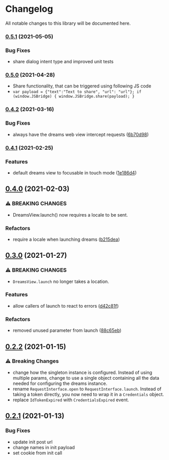 # Changelog

All notable changes to this library will be documented here.

### [0.5.1](https://github.com/getdreams/dreams-android-sdk/compare/0.5.0...0.5.1) (2021-05-05)

### Bug Fixes

* share dialog intent type and improved unit tests

### [0.5.0](https://github.com/getdreams/dreams-android-sdk/compare/0.4.2...0.5.0) (2021-04-28)

* Share functionality, that can be triggered using following JS code
* `var payload = {"text":"Text to share", "url": "url"}; if (window.JSBridge) { window.JSBridge.share(payload); }`

### [0.4.2](https://github.com/getdreams/dreams-android-sdk/compare/0.4.1...0.4.2) (2021-03-16)


### Bug Fixes

* always have the dreams web view intercept requests ([6b70d98](https://github.com/getdreams/dreams-android-sdk/commit/6b70d98fdf165166d94a2e8cc9bb01bad729c24a))

### [0.4.1](https://github.com/getdreams/dreams-android-sdk/compare/0.4.0...0.4.1) (2021-02-25)


### Features

* default dreams view to focusable in touch mode ([1e186d4](https://github.com/getdreams/dreams-android-sdk/commit/1e186d42e3cd95ed84a962b1c73916e20ed1ac07))

## [0.4.0](https://github.com/getdreams/dreams-android-sdk/compare/0.3.0...0.4.0) (2021-02-03)


### ⚠ BREAKING CHANGES

* DreamsView.launch() now requires a locale to be sent.

### Refactors

* require a locale when launching dreams ([b215dea](https://github.com/getdreams/dreams-android-sdk/commit/b215deaae14e34967b7e7284c14bf2fb2c3c434d))

## [0.3.0](https://github.com/getdreams/dreams-android-sdk/compare/0.2.2...0.3.0) (2021-01-27)


### ⚠ BREAKING CHANGES

* `DreamsView.launch` no longer takes a location.

### Features

* allow callers of launch to react to errors ([d42c81f](https://github.com/getdreams/dreams-android-sdk/commit/d42c81f7ebefcbe725b48e0a41bd4afcb44b7c62))


### Refactors

* removed unused parameter from launch ([88c65eb](https://github.com/getdreams/dreams-android-sdk/commit/88c65eb2bc45f7badb06cf16a9976c3ab0b510a4))

## [0.2.2](https://github.com/getdreams/dreams-android-sdk/compare/0.2.1...0.2.2) (2021-01-15)

### ⚠ Breaking Changes

* change how the singleton instance is configured. Instead of using multiple params, change to use a single object containing all the data needed for configuring the dreams instance.
* rename `RequestInterface.open` to `RequestInterface.launch`. Instead of taking a token directly, you now need to wrap it in a `Credentials` object.
* replace `IdTokenExpired` with `CredentialsExpired` event.

## [0.2.1](https://github.com/getdreams/dreams-android-sdk/compare/0.2.0...0.2.1) (2021-01-13)

### Bug Fixes

* update init post url
* change names in init payload
* set cookie from init call
